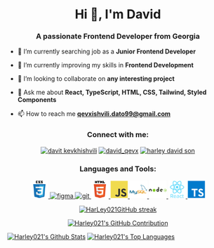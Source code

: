 <h1 align="center">Hi 👋, I'm David</h1>
<h3 align="center">A passionate Frontend Developer from Georgia</h3>

- 🔭 I’m currently searching job as a **Junior Frontend Developer**

- 🌱 I’m currently improving my skills in **Frontend Development**

- 👯 I’m looking to collaborate on **any interesting project**

- 💬 Ask me about **React, TypeScript, HTML, CSS, Tailwind, Styled Components**

- 📫 How to reach me **qevxishvili.dato99@gmail.com**

<h3 align="center">Connect with me:</h3>
<p align="center">
<a href="https://www.linkedin.com/in/davit-kevkhishvili-780a62200/" target="blank"><img align="center" src="https://raw.githubusercontent.com/rahuldkjain/github-profile-readme-generator/master/src/images/icons/Social/linked-in-alt.svg" alt="davit kevkhishvili" height="30" width="40" /></a>
<a href="https://instagram.com/david_qevx" target="blank"><img align="center" src="https://raw.githubusercontent.com/rahuldkjain/github-profile-readme-generator/master/src/images/icons/Social/instagram.svg" alt="david_qevx" height="30" width="40" /></a>
<a href="https://www.facebook.com/dato.miqelashvili.1" target="blank"><img align="center" src="https://raw.githubusercontent.com/rahuldkjain/github-profile-readme-generator/master/src/images/icons/Social/facebook.svg" alt="harley david son" height="30" width="40" /></a>
</p>

<h3 align="center">Languages and Tools:</h3>
<p align="center"> <a href="https://www.w3schools.com/css/" target="_blank" rel="noreferrer"> <img src="https://raw.githubusercontent.com/devicons/devicon/master/icons/css3/css3-original-wordmark.svg" alt="css3" width="40" height="40"/> </a> <a href="https://www.figma.com/" target="_blank" rel="noreferrer"> <img src="https://www.vectorlogo.zone/logos/figma/figma-icon.svg" alt="figma" width="40" height="40"/> </a> <a href="https://git-scm.com/" target="_blank" rel="noreferrer"> <img src="https://www.vectorlogo.zone/logos/git-scm/git-scm-icon.svg" alt="git" width="40" height="40"/> </a> <a href="https://www.w3.org/html/" target="_blank" rel="noreferrer"> <img src="https://raw.githubusercontent.com/devicons/devicon/master/icons/html5/html5-original-wordmark.svg" alt="html5" width="40" height="40"/> </a> <a href="https://developer.mozilla.org/en-US/docs/Web/JavaScript" target="_blank" rel="noreferrer"> <img src="https://raw.githubusercontent.com/devicons/devicon/master/icons/javascript/javascript-original.svg" alt="javascript" width="40" height="40"/> </a> <a href="https://www.mysql.com/" target="_blank" rel="noreferrer"> <img src="https://raw.githubusercontent.com/devicons/devicon/master/icons/mysql/mysql-original-wordmark.svg" alt="mysql" width="40" height="40"/> </a> <a href="https://nodejs.org" target="_blank" rel="noreferrer"> <img src="https://raw.githubusercontent.com/devicons/devicon/master/icons/nodejs/nodejs-original-wordmark.svg" alt="nodejs" width="40" height="40"/> </a> <a href="https://reactjs.org/" target="_blank" rel="noreferrer"> <img src="https://raw.githubusercontent.com/devicons/devicon/master/icons/react/react-original-wordmark.svg" alt="react" width="40" height="40"/> </a> <a href="https://www.typescriptlang.org/" target="_blank" rel="noreferrer"> <img src="https://raw.githubusercontent.com/devicons/devicon/master/icons/typescript/typescript-original.svg" alt="typescript" width="40" height="40"/> </a> </p>


<p align="center">
  <a href="https://github.com/Harley021">
    <img src="https://github-readme-streak-stats.herokuapp.com/?user=HarLey021&theme=radical&border=7F3FBF&background=0D1117" alt="HarLey021GitHub streak"/>
  </a>
</p>

<p align="center">
  <a href="https://github.com/Harley021">
    <img src="https://github-profile-summary-cards.vercel.app/api/cards/profile-details?username=Harley021&theme=radical" alt="Harley021's GitHub Contribution"/>
  </a>
</p>

<a> 
  <a href="https://github.com/Harley021"><img alt="Harley021's Github Stats" src="https://denvercoder1-github-readme-stats.vercel.app/api?username=Harley021&show_icons=true&count_private=true&theme=react&border_color=7F3FBF&bg_color=0D1117&title_color=CDB4DB&icon_color=CDB4DB" height="192px" width="49.5%"/></a>
  <a href="https://github.com/Harley021"><img alt="Harley021's Top Languages" src="https://denvercoder1-github-readme-stats.vercel.app/api/top-langs/?username=Harley021&langs_count=8&layout=compact&theme=react&border_color=7F3FBF&bg_color=0D1117&title_color=CDB4DB&icon_color=CDB4DB" height="192px" width="49.5%"/></a>
  <br/>
</a>
